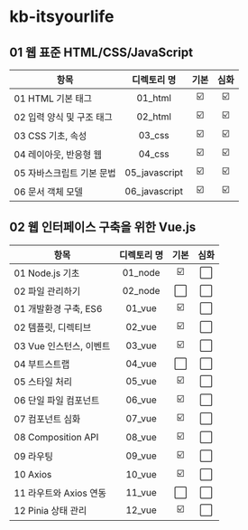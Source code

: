 # kb-itsyourlife


## 01 웹 표준 HTML/CSS/JavaScript
| 항목 | 디렉토리 명 | 기본 | 심화 | 
|------|:----:|:----:|:----:|
| 01 HTML 기본 태그 | 01_html | ☑️ | ☑️ | 
| 02 입력 양식 및 구조 태그 | 02_html | ☑️ | ☑️ |  
| 03 CSS 기초, 속성 | 03_css | ☑️ | ☑️ |  
| 04 레이아웃, 반응형 웹 | 04_css | ☑️ | ☑️ |  
| 05 자바스크립트 기본 문법 | 05_javascript | ☑️ | ☑️ |  
| 06 문서 객체 모델 | 06_javascript | ☑️ | ☑️ |  

 
 ## 02 웹 인터페이스 구축을 위한 Vue.js
 | 항목 | 디렉토리 명 | 기본 | 심화 | 
|------|:----:|:----:|:----:|
| 01 Node.js 기초 | 01_node | ☑️ | ⬜️ | 
| 02 파일 관리하기 | 02_node | ⬜️ | ⬜️ |  
| 01 개발환경 구축, ES6 | 01_vue | ☑️ | ⬜️ |  
| 02 템플릿, 디렉티브 | 02_vue | ☑️ | ⬜️ |  
| 03 Vue 인스턴스, 이벤트 | 03_vue | ☑️ | ⬜️ |  
| 04 부트스트랩 | 04_vue | ⬜️ | ⬜️ |  
| 05 스타일 처리 | 05_vue | ☑️ | ⬜️ | 
| 06 단일 파일 컴포넌트 | 06_vue | ☑️ | ⬜️ | 
| 07 컴포넌트 심화 | 07_vue | ☑️ | ⬜️ | 
| 08 Composition API | 08_vue | ☑️ | ⬜️ | 
| 09 라우팅 | 09_vue | ☑️ | ⬜️ | 
| 10 Axios | 10_vue | ☑️ | ⬜️ | 
| 11 라우트와 Axios 연동 | 11_vue | ⬜️ | ⬜️ | 
| 12 Pinia 상태 관리 | 12_vue | ☑️ | ⬜️ | 
